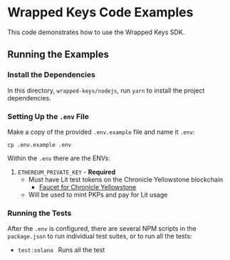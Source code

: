 # Wrapped Keys Code Examples

This code demonstrates how to use the Wrapped Keys SDK.

## Running the Examples

### Install the Dependencies

In this directory, `wrapped-keys/nodejs`, run `yarn` to install the project dependencies.

### Setting Up the `.env` File

Make a copy of the provided `.env.example` file and name it `.env`:

```
cp .env.example .env
```

Within the `.env` there are the ENVs:

1. `ETHEREUM_PRIVATE_KEY` - **Required**
   - Must have Lit test tokens on the Chronicle Yellowstone blockchain
     - [Faucet for Chronicle Yellowstone](https://chronicle-yellowstone-faucet.getlit.dev/)
   - Will be used to mint PKPs and pay for Lit usage

### Running the Tests

After the `.env` is configured, there are several NPM scripts in the `package.json` to run individual test suites, or to run all the tests:

- `test:solana ` Runs all the test
